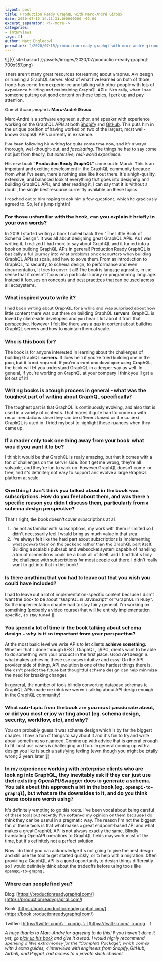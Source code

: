 ```yaml
---
layout: post
title: Production Ready GraphQL with Marc-André Giroux
date: 2020-07-15 14:32:31.000000000 -05:00
excerpt_separator: <!--more-->
categories:
- Interviews
tags: []
author: Matt Engledowl
permalink: "/2020/07/15/production-ready-graphql-with-marc-andre-giroux/"
---
```


![]({{ site.baseurl }}/assets/images/2020/07/production-ready-graphql-700x957.png)

There aren't many great resources for learning about GraphQL API design or running a GraphQL server. Most of what I've learned on both of those fronts has come from experience and talking with other people with lots of experience building and maintaining GraphQL APIs. Naturally, when I see someone putting out good content on these topics, I perk up and pay attention.

One of those people is **Marc-André Giroux**.

<!--more-->

Marc-André is a software engineer, author, and speaker with experience working on the GraphQL APIs at both [Shopify](https://www.shopify.com/) and [GitHub](https://github.com/). This puts him in the unique position of having worked on two of the largest, most well-known GraphQL APIs currently in existence.

I've been following his writing for quite some time now, and it's always thorough, well-thought-out, and _fascinating_. The things he has to say come not just from theory, but _extensive, real-world experience_.

His new book **"Production Ready GraphQL"** came out in March. This is an important and exciting development in the GraphQL community because from what I've seen, there's nothing else like it out there. It's a high-quality, extensive, and balanced look at everything that goes into designing and building GraphQL APIs, and after reading it, I can say that it is without a doubt, the single best resource currently available on these topics.

I reached out to him hoping to ask him a few questions, which he graciously agreed to. So, let's jump right in!
<!-- /wp:paragraph -->

<!-- wp:heading {"level":3} -->

### For those unfamiliar with the book, can you explain it briefly in your own words?

<!-- /wp:heading -->

<!-- wp:paragraph -->
In 2018 I started writing a book I called back then "The Little Book of Schema Design". It was all about designing great GraphQL APIs. As I was writing it, I realized I had more to say about GraphQL and it turned into a book on building GraphQL APIs in general! Production Ready GraphQL is basically a full journey into what problems one encounters when building GraphQL APIs at scale, and how to solve them. From an introduction to GraphQL, to security, to schema design, to performance and even documentation, it tries to cover it all! The book is langage agnostic, in the sense that it doesn't focus on a particular library or programming language. Instead it focuses on concepts and best practices that can be used across all ecosystems.
<!-- /wp:paragraph -->

<!-- wp:heading {"level":3} -->

### What inspired you to write it?

<!-- /wp:heading -->

<!-- wp:paragraph -->
I had been writing about GraphQL for a while and was surprised about how little content there was out there on building GraphQL **servers.** GraphQL is loved by client-side developers and you hear a lot about it from that perspective. However, I felt like there was a gap in content about building GraphQL servers and how to maintain them at scale.
<!-- /wp:paragraph -->

<!-- wp:heading {"level":3} -->

### Who is this book for?

<!-- /wp:heading -->

<!-- wp:paragraph -->
The book is for anyone interested in learning about the challenges of building GraphQL **servers**. It does help if you've tried building one in the past, but it is not required. If you're a front end developer using GraphQL, the book will let you understand GraphQL in a deeper way as well. In general, if you're working on GraphQL at your company I think you'll get a lot out of it!
<!-- /wp:paragraph -->

<!-- wp:heading {"level":3} -->

### Writing books is a tough process in general - what was the toughest part of writing about GraphQL specifically?

<!-- /wp:heading -->

<!-- wp:paragraph -->
The toughest part is that GraphQL is continuously evolving, and also that is used in a variety of contexts. That makes it quite hard to come up with recommendations since they can be different based on the context GraphQL is used in. I tried my best to highlight these nuances when they came up.
<!-- /wp:paragraph -->

<!-- wp:heading {"level":3} -->

### If a reader only took one thing away from your book, what would you want it to be?

<!-- /wp:heading -->

<!-- wp:paragraph -->
I think it would be that GraphQL is really amazing, but that it comes with a ton of challenges on the server side. Don't get me wrong, they're all solvable, and they're fun to work on. However GraphQL doesn't come for free, and it's definitely not easy to support and evolve a large GraphQL platform at scale.
<!-- /wp:paragraph -->

<!-- wp:heading {"level":3} -->

### One thing I don’t think you talked about in the book was subscriptions. How do you feel about them, and was there a specific reason you didn’t discuss them, particularly from a schema design perspective?

<!-- /wp:heading -->

<!-- wp:paragraph -->
That's right, the book doesn't cover subscriptions at all.

<!-- /wp:paragraph -->

<!-- wp:list {"ordered":true} -->

1. I'm not as familiar with subscriptions, my work with them is limited so I didn't necessarily feel I would bring as much value in that area.
2. I've always felt like the hard part about subscriptions is implementing what powers them on the backend rather than the GraphQL part itself. Building a scalable pub/sub and websocket system capable of handling a ton of connections could be a book all of itself, and I find that's truly the challenge with subscriptions for most people out there. I didn't really want to get into that in this book!

<!-- /wp:list -->

<!-- wp:heading {"level":3} -->

### Is there anything that you had to leave out that you wish you could have included?

<!-- /wp:heading -->

<!-- wp:paragraph -->
I had to leave out a lot of implementation-specific content because I didn't want the book to be about "GraphQL in JavaScript" or "GraphQL in Ruby". So the implementation chapter had to stay fairly general. I'm working on something (probably a video course) that will be entirely implementation specific, so stay tuned 🙂
<!-- /wp:paragraph -->

<!-- wp:heading {"level":3} -->

### You spend a lot of time in the book talking about schema design - why is it so important from your perspective?

<!-- /wp:heading -->

<!-- wp:paragraph -->
At the most basic level we write APIs to let clients **achieve something.** Whether that's done through REST, GraphQL, gRPC, clients want to be able to do something with your product in the first place. Good API design is what makes achieving these use cases intuitive and easy! On the API provider side of things, API evolution is one of the hardest things there is. We can't predict the future but thoughtful schema design can help minimize the need for breaking changes.

In general, the number of tools blindly converting database schemas to GraphQL APIs made me think we weren't talking about API design enough in the GraphQL community!
<!-- /wp:paragraph -->

<!-- wp:heading {"level":3} -->

### What sub-topic from the book are you most passionate about, or did you most enjoy writing about (eg. schema design, security, workflow, etc), and why?

<!-- /wp:heading -->

<!-- wp:paragraph -->
You can probably guess it was schema design which is by far the biggest chapter. I have a ton of things to say about it and it's fun to try and write about something so nuanced. Coming up with advice that is general enough to fit most use cases is challenging and fun. In general coming up with a design you like is such a satisfying feeling (even though you might be totally wrong 2 years later 🙊)
<!-- /wp:paragraph -->

<!-- wp:heading {"level":3} -->

### In my experience working with enterprise clients who are looking into GraphQL, they inevitably ask if they can just use their existing OpenAPI/Swagger docs to generate a schema. You talk about this approach a bit in the book (eg.&nbsp;`openapi-to-graphql`), but what are the downsides to it, and do you think these tools are worth using?

<!-- /wp:heading -->

<!-- wp:paragraph -->
It's definitely tempting to go this route. I've been vocal about being careful of these tools but recently I've softened my opinion on them because I do think they can be useful in a pragmatic way. The reason I'm not the biggest fan of these tools is that what makes a great endpoint-based API and what makes a great GraphQL API is not always exactly the same. Blindly translating OpenAPI operations to GraphQL fields may work most of the time, but it's definitely not a perfect solution.

Now I do think you can acknowledge it's not going to give the best design and still use the tool to get started quickly, or to help with a migration. Often providing a GraphQL API is a good opportunity to design things differently so I would definitely think about the tradeoffs before using tools like `openapi-to-graphql`.
<!-- /wp:paragraph -->

<!-- wp:heading {"level":3} -->

### Where can people find you?

<!-- /wp:heading -->

<!-- wp:paragraph -->
Blog: [https://productionreadygraphql.com/](https://productionreadygraphql.com/)

Book: [https://book.productionreadygraphql.com/](https://book.productionreadygraphql.com/)

Twitter: [https://twitter.com/\_\_xuorig\_\_](https://twitter.com/__xuorig__ )

_A huge thanks to Marc-André for agreeing to do this! If you haven't done it yet, go [pick up his book](https://book.productionreadygraphql.com/#get-the-book) and give it a read. I would highly recommend spending a little extra money for the "Complete Package", which comes with 3 extra guides, 4 interviews with engineers from Shopify, GitHub, Airbnb, and Paypal, and access to a private slack channel._
<!-- /wp:paragraph -->

